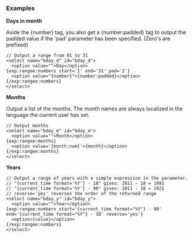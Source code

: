 
### Examples

**Days in month**

Aside the {number} tag, you also get a {number:padded} tag to output the padded value if the 'pad' parameter has been specified. (Zero's are prefixed)

    // Output a range from 01 to 31
    <select name="bday_d" id="bday_d">
      <option value="">Day</option>
    {exp:rangee:numbers start='1' end='31' pad='2'}
      <option value="{number}">{number:padded}</option>
    {/exp:rangee:numbers}
    </select>


**Months**

Output a list of the months. The month names are always localized in the language the current user has set.

    // Output months
    <select name="bday_m" id="bday_m">
      <option value="">Month</option>
    {exp:rangee:months}
      <option value='{month:num}'>{month}</option>
    {/exp:rangee:months}
    </select>


**Years**

    // Output a range of years with a simple expression in the parameter.
    // "{current_time format='%Y'} - 18" gives: 2011 - 18 = 1993
    // "{current_time format='%Y'} - 90" gives: 2011 - 18 = 1921
    // reverse='yes' reverses the order of the returned range
    <select name="bday_y" id="bday_y">
      <option value="">Year</option>
    {exp:rangee:numbers start='{current_time format="%Y"} - 90' end='{current_time format="%Y"} - 18' reverse='yes'}
      <option>{value}</option>
    {/exp:rangee:numbers}
    </select>